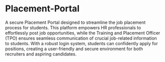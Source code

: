 # Placement-Portal

A secure Placement Portal designed to streamline the job placement process for students. This platform empowers HR professionals to effortlessly post job opportunities, while the Training and Placement Officer (TPO) ensures seamless communication of crucial job-related information to students. With a robust login system, students can confidently apply for positions, creating a user-friendly and secure environment for both recruiters and aspiring candidates.
